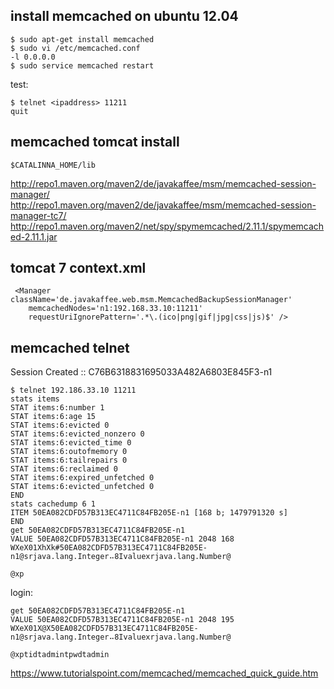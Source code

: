 ## install memcached on ubuntu 12.04

    $ sudo apt-get install memcached
    $ sudo vi /etc/memcached.conf
    -l 0.0.0.0
    $ sudo service memcached restart
    
test:

    $ telnet <ipaddress> 11211
    quit
    
## memcached tomcat install

    $CATALINNA_HOME/lib
    
http://repo1.maven.org/maven2/de/javakaffee/msm/memcached-session-manager/  
http://repo1.maven.org/maven2/de/javakaffee/msm/memcached-session-manager-tc7/  
http://repo1.maven.org/maven2/net/spy/spymemcached/2.11.1/spymemcached-2.11.1.jar  

## tomcat 7 context.xml

     <Manager className='de.javakaffee.web.msm.MemcachedBackupSessionManager'
        memcachedNodes='n1:192.168.33.10:11211'
        requestUriIgnorePattern='.*\.(ico|png|gif|jpg|css|js)$' />

## memcached telnet  
Session Created :: C76B6318831695033A482A6803E845F3-n1

    $ telnet 192.186.33.10 11211
    stats items
    STAT items:6:number 1
    STAT items:6:age 15
    STAT items:6:evicted 0
    STAT items:6:evicted_nonzero 0
    STAT items:6:evicted_time 0
    STAT items:6:outofmemory 0
    STAT items:6:tailrepairs 0
    STAT items:6:reclaimed 0
    STAT items:6:expired_unfetched 0
    STAT items:6:evicted_unfetched 0
    END
    stats cachedump 6 1
    ITEM 50EA082CDFD57B313EC4711C84FB205E-n1 [168 b; 1479791320 s]
    END
    get 50EA082CDFD57B313EC4711C84FB205E-n1
    VALUE 50EA082CDFD57B313EC4711C84FB205E-n1 2048 168
    WXeX01XhXk#50EA082CDFD57B313EC4711C84FB205E-n1@srjava.lang.Integer⠤8Ivaluexrjava.lang.Number@
                                                                                             @xp
login:

    get 50EA082CDFD57B313EC4711C84FB205E-n1
    VALUE 50EA082CDFD57B313EC4711C84FB205E-n1 2048 195
    WXeX01X@X50EA082CDFD57B313EC4711C84FB205E-n1@srjava.lang.Integer⠤8Ivaluexrjava.lang.Number@
                                                                                           @xptidtadmintpwdtadmin

https://www.tutorialspoint.com/memcached/memcached_quick_guide.htm

